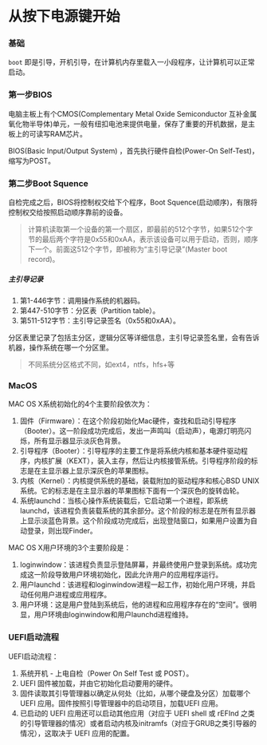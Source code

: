 # 从按下电源键开始

### 基础

`boot` 即是引导，开机引导，在计算机内存里载入一小段程序，让计算机可以正常启动。 

### 第一步BIOS

电脑主板上有个CMOS(Complementary Metal Oxide Semiconductor 互补金属氧化物半导体)单元，一般有纽扣电池来提供电量，保存了重要的开机数据，是主板上的可读写RAM芯片。

BIOS(Basic Input/Output System) ，首先执行硬件自检(Power-On Self-Test)，缩写为POST。

### 第二步Boot Squence

自检完成之后，BIOS将控制权交给下个程序，Boot Squence(启动顺序)，有限将控制权交给按照启动顺序靠前的设备。

> 计算机读取第一个设备的第一个扇区，即最前的512个字节，如果512个字节的最后两个字符是0x55和0xAA，表示该设备可以用于启动，否则，顺序下一个。前面这512个字节，即被称为“主引导记录”(Master boot record)。

##### 主引导记录

1. 第1-446字节：调用操作系统的机器码。
2. 第447-510字节：分区表（Partition table）。
3. 第511-512字节：主引导记录签名（0x55和0xAA）。

分区表里记录了包括主分区，逻辑分区等详细信息，主引导记录签名里，会有告诉机器，操作系统在哪一个分区里。

> 不同系统分区格式不同，如ext4，ntfs，hfs+等

### MacOS

MAC OS X系统初始化的4个主要阶段依次为：

1. 固件（Firmware）：在这个阶段初始化Mac硬件，查找和启动引导程序（Booter）。这一阶段成功完成后，发出一声鸣叫（启动声），电源灯明亮闪烁，所有显示器显示淡灰色背景。
2. 引导程序（Booter）：引导程序的主要工作是将系统内核和基本硬件驱动程序，内核扩展（KEXT），装入主存，然后让内核接管系统。引导程序阶段的标志是在主显示器上显示深灰色的苹果图标。
3. 内核（Kernel）：内核提供系统的基础，装载附加的驱动程序和核心BSD UNIX系统。它的标志是在主显示器的苹果图标下面有一个深灰色的旋转齿轮。
4. 系统launchd：当核心操作系统装载后，它启动第一个进程，即系统launchd，该进程负责装载系统的其余部分。这个阶段的标志是在所有显示器上显示淡蓝色背景。这个阶段成功完成后，出现登陆窗口，如果用户设置为自动登录，则出现Finder。

MAC OS X用户环境的3个主要阶段是：

1. loginwindow：该进程负责显示登陆屏幕，并最终使用户登录到系统。成功完成这一阶段导致用户环境初始化，因此允许用户的应用程序运行。
2. 用户launchd：该进程和loginwindow进程一起工作，初始化用户环境，并启动任何用户进程或应用程序。
3. 用户环境：这是用户登陆到系统后，他的进程和应用程序存在的“空间”。很明显，用户环境由loginwindow和用户launchd进程维持。


### UEFI启动流程

UEFI启动流程：

1. 系统开机 - 上电自检（Power On Self Test 或 POST）。
2. UEFI 固件被加载，并由它初始化启动要用的硬件。
3. 固件读取其引导管理器以确定从何处（比如，从哪个硬盘及分区）加载哪个 UEFI 应用。固件按照引导管理器中的启动项目，加载UEFI 应用。
4. 已启动的 UEFI 应用还可以启动其他应用（对应于 UEFI shell 或 rEFInd 之类的引导管理器的情况）或者启动内核及initramfs（对应于GRUB之类引导器的情况），这取决于 UEFI 应用的配置。


